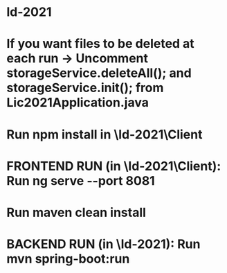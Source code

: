 # ld-2021
# If you want files to be deleted at each run -> Uncomment storageService.deleteAll(); and storageService.init(); from Lic2021Application.java
# Run npm install in \ld-2021\Client
# FRONTEND RUN (in \ld-2021\Client): Run ng serve --port 8081
# Run maven clean install
# BACKEND RUN (in \ld-2021\): Run mvn spring-boot:run